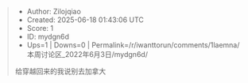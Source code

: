 > - Author: Zilojqiao
> - Created: 2025-06-18 01:43:06 UTC
> - Score: 1
> - ID: mydgn6d
> - Ups=1 | Downs=0 | Permalink=/r/iwanttorun/comments/1laemna/本周讨论区_2022年6月3日/mydgn6d/
>
> 给穿越回来的我说别去加拿大
